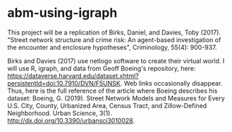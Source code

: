 # abm-using-igraph
This project will be a replication of Birks, Daniel, and Davies, Toby (2017). "Street network structure and crime risk: An agent-based investigation of the encounter and enclosure hypotheses", Criminology, 55(4): 900-937. 

Birks and Davies (2017) use netlogo software to create their virtual world. I will use R, igraph, and data from Geoff Boeing's repository, here: https://dataverse.harvard.edu/dataset.xhtml?persistentId=doi:10.7910/DVN/F5UNSK. Web links occasionally disappear. Thus, here is the full reference of the article where Boeing describes his dataset: Boeing, G. (2019). Street Network Models and Measures for Every U.S. City, County, Urbanized Area, Census Tract, and Zillow-Defined Neighborhood. Urban Science, 3(1). http://dx.doi.org/10.3390/urbansci3010028.
